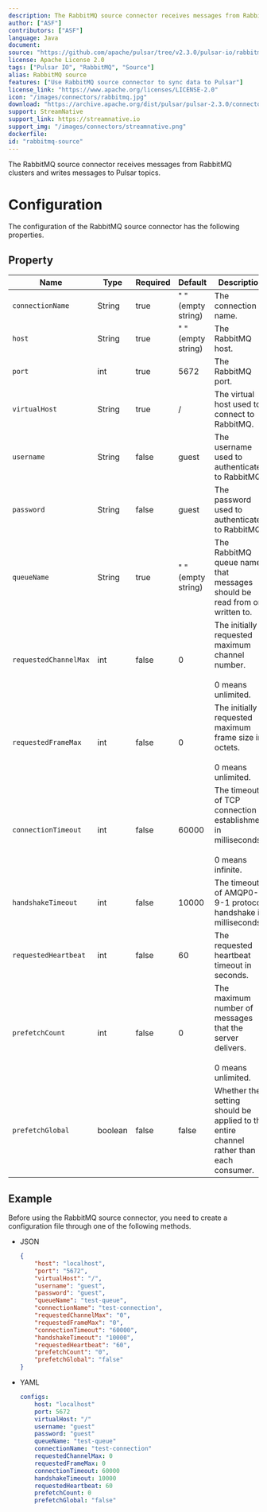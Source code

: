 ```yaml
---
description: The RabbitMQ source connector receives messages from RabbitMQ clusters and writes messages to Pulsar topics
author: ["ASF"]
contributors: ["ASF"]
language: Java
document: 
source: "https://github.com/apache/pulsar/tree/v2.3.0/pulsar-io/rabbitmq/src/main/java/org/apache/pulsar/io/rabbitmq"
license: Apache License 2.0
tags: ["Pulsar IO", "RabbitMQ", "Source"]
alias: RabbitMQ source
features: ["Use RabbitMQ source connector to sync data to Pulsar"]
license_link: "https://www.apache.org/licenses/LICENSE-2.0"
icon: "/images/connectors/rabbitmq.jpg"
download: "https://archive.apache.org/dist/pulsar/pulsar-2.3.0/connectors/pulsar-io-rabbitmq-2.3.0.nar"
support: StreamNative
support_link: https://streamnative.io
support_img: "/images/connectors/streamnative.png"
dockerfile: 
id: "rabbitmq-source"
---
```


The RabbitMQ source connector receives messages from RabbitMQ clusters and writes messages to Pulsar topics.

# Configuration 

The configuration of the RabbitMQ source connector has the following properties.

## Property

| Name | Type|Required | Default | Description 
|------|----------|----------|---------|-------------|
| `connectionName` |String| true | " " (empty string) | The connection name. |
| `host` | String| true | " " (empty string) | The RabbitMQ host. |
| `port` | int |true | 5672 | The RabbitMQ port. |
| `virtualHost` |String|true | / | The virtual host used to connect to RabbitMQ. |
| `username` | String|false | guest | The username used to authenticate to RabbitMQ. |
| `password` | String|false | guest | The password used to authenticate to RabbitMQ. |
| `queueName` | String|true | " " (empty string) | The RabbitMQ queue name that messages should be read from or written to. |
| `requestedChannelMax` | int|false | 0 | The initially requested maximum channel number. <br><br>0 means unlimited. |
| `requestedFrameMax` | int|false |0 | The initially requested maximum frame size in octets. <br><br>0 means unlimited. |
| `connectionTimeout` | int|false | 60000 | The timeout of TCP connection establishment in milliseconds. <br><br>0 means infinite. |
| `handshakeTimeout` | int|false | 10000 | The timeout of AMQP0-9-1 protocol handshake in milliseconds. |
| `requestedHeartbeat` | int|false | 60 | The requested heartbeat timeout in seconds. |
| `prefetchCount` | int|false | 0 | The maximum number of messages that the server delivers.<br><br> 0 means unlimited. |
| `prefetchGlobal` | boolean|false | false |Whether the setting should be applied to the entire channel rather than each consumer. |

## Example

Before using the RabbitMQ source connector, you need to create a configuration file through one of the following methods.

* JSON 

    ```json
    {
        "host": "localhost",
        "port": "5672",
        "virtualHost": "/",
        "username": "guest",
        "password": "guest",
        "queueName": "test-queue",
        "connectionName": "test-connection",
        "requestedChannelMax": "0",
        "requestedFrameMax": "0",
        "connectionTimeout": "60000",
        "handshakeTimeout": "10000",
        "requestedHeartbeat": "60",
        "prefetchCount": "0",
        "prefetchGlobal": "false"
    }
    ```

* YAML

    ```yaml
    configs:
        host: "localhost"
        port: 5672
        virtualHost: "/"
        username: "guest"
        password: "guest"
        queueName: "test-queue"
        connectionName: "test-connection"
        requestedChannelMax: 0
        requestedFrameMax: 0
        connectionTimeout: 60000
        handshakeTimeout: 10000
        requestedHeartbeat: 60
        prefetchCount: 0
        prefetchGlobal: "false"
    ```

